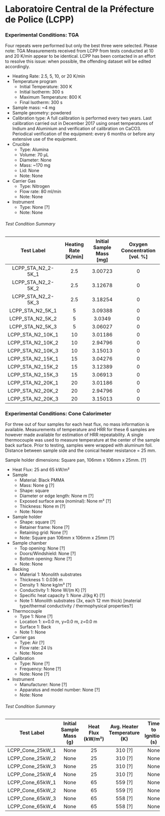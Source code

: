 # Laboratoire Central de la Préfecture de Police (LCPP)

### Experimental Conditions: TGA
Four repeats were performed but only the best three were selected.
Please note: TGA Measurements received from LCPP from tests conducted at 10 and 20 K/min appear to be identical. LCPP has been contacted in an effort to resolve this issue: when possible, the offending dataset will be edited accordingly.

* Heating Rate: 2.5, 5, 10, or 20 K/min
* Temperature program
  - Initial Temperature: 300 K
  - Initial Isotherm: 300 s
  - Maximum Temperature: 800 K
  - Final Isotherm: 300 s
* Sample mass: ~4 mg
* Sample geometry: powdered
* Calibration type: A full calibration is performed every two years. Last calibration carried out in December 2017 using onset temperatures of Indium and Aluminium and verification of calibration on CaCO3. Periodical verification of the equipment: every 6 months or before any extensive use of the equipment.
* Crucible
  - Type: Alumina
  - Volume: 70 µL
  - Diameter: None
  - Mass: ~170 mg
  - Lid: None
  - Note: None
* Carrier Gas
  - Type: Nitrogen
  - Flow rate: 80 ml/min
  - Note: None
* Instrument
  - Type: None [?]
  - Note: None

###### Test Condition Summary

| Test Label | Heating Rate [K/min] | Initial Sample Mass [mg] | Oxygen Concentration [vol. %] |
|:------:|:------:|:------:|:------:|
| LCPP\_STA\_N2\_2-5K\_1 |  2.5 | 3.00723 | 0 |  
| LCPP\_STA\_N2\_2-5K\_2 |  2.5 | 3.12678 | 0 |  
| LCPP\_STA\_N2\_2-5K\_3 |  2.5 | 3.18254 | 0 |  
| LCPP\_STA\_N2\_5K\_1   |  5   | 3.09388 | 0 |  
| LCPP\_STA\_N2\_5K\_2   |  5   | 3.0349  | 0 |  
| LCPP\_STA\_N2\_5K\_3   |  5   | 3.06027 | 0 |  
| LCPP\_STA\_N2\_10K\_1  |  10  | 3.01186 | 0 |  
| LCPP\_STA\_N2\_10K\_2  |  10  | 2.94796 | 0 |  
| LCPP\_STA\_N2\_10K\_3  |  10  | 3.15013 | 0 |  
| LCPP\_STA\_N2\_15K\_1  |  15  | 3.04276 | 0 |  
| LCPP\_STA\_N2\_15K\_2  |  15  | 3.12389 | 0 |  
| LCPP\_STA\_N2\_15K\_3  |  15  | 3.06913 | 0 |  
| LCPP\_STA\_N2\_20K\_1  |  20  | 3.01186 | 0 |  
| LCPP\_STA\_N2\_20K\_2  |  20  | 2.94796 | 0 |  
| LCPP\_STA\_N2\_20K\_3  |  20  | 3.15013 | 0 |  



### Experimental Conditions: Cone Calorimeter
For three out of four samples for each heat flux, no mass information is available. Measurements of temperature and HRR for these 6 samples are however made available for estimation of HRR repeatability. A single thermocouple was used to measure temperature at the center of the sample back surface. Prior to testing, samples were wrapped with aluminum foil. Distance between sample side and the conical heater resistance = 25 mm.

Sample holder dimensions: Square pan, 106mm x 106mm x 25mm. [?]


* Heat Flux: 25 and 65 kW/m²
* Sample
  - Material: Black PMMA
  - Mass: None g [?]
  - Shape: square
  - Diameter or edge length: None m [?]
  - Exposed surface area (nominal): None m² [?]
  - Thickness: None m [?]
  - Note: None
* Sample holder
  - Shape: square [?]
  - Retainer frame: None [?]
  - Retaining grid: None [?]
  - Note: Square pan 106mm x 106mm x 25mm [?]
* Sample chamber
  - Top opening: None [?]
  - Doors/Windshield: None [?]
  - Bottom opening: None [?]
  - Note: None
* Backing
  - Material 1: Monolith substrates
  - Thickness 1: 0.036 m
  - Density 1: None kg/m³ [?]
  - Conductivity 1: None W/(m K) [?]
  - Specific heat capacity 1: None J/(kg K) [?]
  - Note 1: Monolith substrates (3x, each 12 mm thick) [material type/thermal conductivity / thermophysical properties?]
* Thermocouple
  - Type 1: None [?]
  - Location 1: x=0.0 m, y=0.0 m, z=0.0 m
  - Surface 1: Back
  - Note 1: None
* Carrier gas
  - Type: Air [?]
  - Flow rate: 24 l/s
  - Note: None
* Calibration
  - Type: None [?]
  - Frequency: None [?]
  - Note: None [?]
* Instrument
  - Manufacturer: None [?]
  - Apparatus and model number: None [?]
  - Note: None

###### Test Condition Summary

| Test Label | Initial Sample Mass (g) | Heat Flux (kW/m²) | Avg. Heater Temperature (K) | Time to Ignition (s) |
|:------:|:------:|:------:|:------:|:------:|
| LCPP\_Cone\_25kW\_1 | None | 25 | 310 [?] | None |
| LCPP\_Cone\_25kW\_2 | None | 25 | 310 [?] | None |
| LCPP\_Cone\_25kW\_3 | None | 25 | 310 [?] | None |
| LCPP\_Cone\_25kW\_4 | None | 25 | 310 [?] | None |
| LCPP\_Cone\_65kW\_1 | None | 65 | 559 [?] | None |
| LCPP\_Cone\_65kW\_2 | None | 65 | 559 [?] | None |
| LCPP\_Cone\_65kW\_3 | None | 65 | 558 [?] | None |
| LCPP\_Cone\_65kW\_4 | None | 65 | 558 [?] | None |

